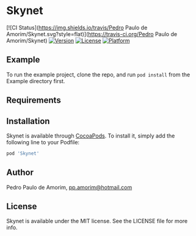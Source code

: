 # Skynet

[![CI Status](https://img.shields.io/travis/Pedro Paulo de Amorim/Skynet.svg?style=flat)](https://travis-ci.org/Pedro Paulo de Amorim/Skynet)
[![Version](https://img.shields.io/cocoapods/v/Skynet.svg?style=flat)](https://cocoapods.org/pods/Skynet)
[![License](https://img.shields.io/cocoapods/l/Skynet.svg?style=flat)](https://cocoapods.org/pods/Skynet)
[![Platform](https://img.shields.io/cocoapods/p/Skynet.svg?style=flat)](https://cocoapods.org/pods/Skynet)

## Example

To run the example project, clone the repo, and run `pod install` from the Example directory first.

## Requirements

## Installation

Skynet is available through [CocoaPods](https://cocoapods.org). To install
it, simply add the following line to your Podfile:

```ruby
pod 'Skynet'
```

## Author

Pedro Paulo de Amorim, pp.amorim@hotmail.com

## License

Skynet is available under the MIT license. See the LICENSE file for more info.
